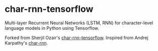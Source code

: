char-rnn-tensorflow
===

Multi-layer Recurrent Neural Networks (LSTM, RNN) for character-level language models in Python using Tensorflow.

Forked from  Sherjil Ozair's [char-rnn-tensorflow](https://github.com/sherjilozair/char-rnn-tensorflow).
Inspired from Andrej Karpathy's [char-rnn](https://github.com/karpathy/char-rnn).



